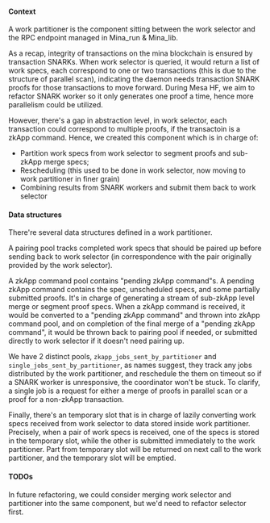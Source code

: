 #### Context
A work partitioner is the component sitting between the work selector and the RPC endpoint managed in Mina_run & Mina_lib. 

As a recap, integrity of transactions on the mina blockchain is ensured by transaction SNARKs. When work selector is queried, it would return a list of work specs, each correspond to one or two transactions (this is due to the structure of parallel scan), indicating the daemon needs transaction SNARK proofs for those transactions to move forward. During Mesa HF, we aim to refactor SNARK worker so it only generates one proof a time, hence more parallelism could be utilized.

However, there's a gap in abstraction level, in work selector, each transaction could correspond to multiple proofs, if the transactoin is a zkApp command. Hence, we created this component which is in charge of:
- Partition work specs from work selector to segment proofs and sub-zkApp merge specs;
- Rescheduling (this used to be done in work selector, now moving to work partitioner in finer grain)
- Combining results from SNARK workers and submit them back to work selector

#### Data structures
There're several data structures defined in a work partitioner. 

A pairing pool tracks completed work specs that should be paired up before sending back to work selector (in correspondence with the pair originally provided by the work selector). 

A zkApp command pool contains "pending zkApp command"s. A pending zkApp command contains the spec, unscheduled specs, and some partially submitted proofs. It's in charge of generating a stream of sub-zkApp level merge or segment proof specs. When a zkApp command is received, it would be converted to a "pending zkApp command" and thrown into zkApp command pool, and on completion of the final merge of a "pending zkApp command", it would be thrown back to pairing pool if needed, or submitted directly to work selector if it doesn't need pairing up.

We have 2 distinct pools, `zkapp_jobs_sent_by_partitioner` and `single_jobs_sent_by_partitioner`, as names suggest, they track any jobs distributed by the work partitioner, and reschedule the them on timeout so if a SNARK worker is unresponsive, the coordinator won't be stuck. To clarify, a single job is a request for either a merge of proofs in parallel scan or a proof for a non-zkApp transaction.

Finally, there's an temporary slot that is in charge of lazily converting work specs received from work selector to data stored inside work partitioner. Precisely, when a pair of work specs is received, one of the specs is stored in the temporary slot, while the other is submitted immediately to the work partitioner. Part from temporary slot will be returned on next call to the work partitioner, and the temporary slot will be emptied.

#### TODOs
In future refactoring, we could consider merging work selector and partitioner into the same component, but we'd need to refactor selector first.
